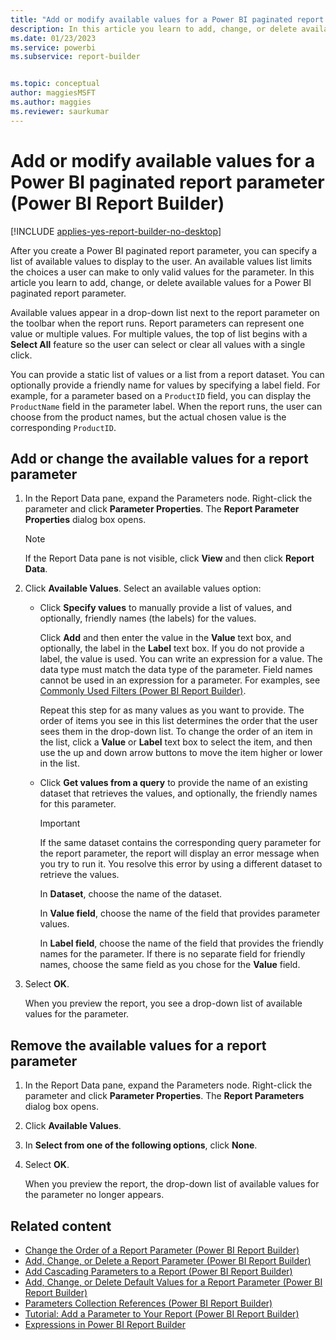 ```yaml
---
title: "Add or modify available values for a Power BI paginated report parameter | Microsoft Docs"
description: In this article you learn to add, change, or delete available values for a Power BI paginated report parameter. Customize the list of choices a user can make in a paginated report for a parameter in Report Builder by specifying a list of available values to display to the user.
ms.date: 01/23/2023
ms.service: powerbi
ms.subservice: report-builder


ms.topic: conceptual
author: maggiesMSFT
ms.author: maggies
ms.reviewer: saurkumar
---
```

# Add or modify available values for a Power BI paginated report parameter (Power BI Report Builder)

[!INCLUDE [applies-yes-report-builder-no-desktop](../../includes/applies-yes-report-builder-no-desktop.md)]

  After you create a Power BI paginated report parameter, you can specify a list of available values to display to the user. An available values list limits the choices a user can make to only valid values for the parameter. In this article you learn to add, change, or delete available values for a Power BI paginated report parameter. 
  
 Available values appear in a drop-down list next to the report parameter on the toolbar when the report runs. Report parameters can represent one value or multiple values. For multiple values, the top of list begins with a **Select All** feature so the user can select or clear all values with a single click.  
  
 You can provide a static list of values or a list from a report dataset. You can optionally provide a friendly name for values by specifying a label field. For example, for a parameter based on a `ProductID` field, you can display the `ProductName` field in the parameter label. When the report runs, the user can choose from the product names, but the actual chosen value is the corresponding `ProductID`.  
    
## Add or change the available values for a report parameter  
  
1.  In the Report Data pane, expand the Parameters node. Right-click the parameter and click **Parameter Properties**. The **Report Parameter Properties** dialog box opens.  
  
    > [!NOTE]  
    >  If the Report Data pane is not visible, click **View** and then click **Report Data**.  
  
2.  Click **Available Values**. Select an available values option:  
  
    -   Click **Specify values** to manually provide a list of values, and optionally, friendly names (the labels) for the values.  
  
         Click **Add** and then enter the value in the **Value** text box, and optionally, the label in the **Label** text box. If you do not provide a label, the value is used. You can write an expression for a value. The data type must match the data type of the parameter. Field names cannot be used in an expression for a parameter. For examples, see [Commonly Used Filters &#40;Power BI Report Builder&#41;](/sql/reporting-services/report-design/commonly-used-filters-report-builder-and-ssrs).  
  
         Repeat this step for as many values as you want to provide. The order of items you see in this list determines the order that the user sees them in the drop-down list. To change the order of an item in the list, click a **Value** or **Label** text box to select the item, and then use the up and down arrow buttons to move the item higher or lower in the list.  
  
    -   Click **Get values from a query** to provide the name of an existing dataset that retrieves the values, and optionally, the friendly names for this parameter.  
  
        > [!IMPORTANT]  
        >  If the same dataset contains the corresponding query parameter for the report parameter, the report will display an error message when you try to run it. You resolve this error by using a different dataset to retrieve the values.  
  
         In **Dataset**, choose the name of the dataset.  
  
         In **Value field**, choose the name of the field that provides parameter values.  
  
         In **Label field**, choose the name of the field that provides the friendly names for the parameter. If there is no separate field for friendly names, choose the same field as you chose for the **Value** field.  
  
3.  Select **OK**.
  
     When you preview the report, you see a drop-down list of available values for the parameter.  
  
## Remove the available values for a report parameter  
  
1.  In the Report Data pane, expand the Parameters node. Right-click the parameter and click **Parameter Properties**. The **Report Parameters** dialog box opens.  
  
2.  Click **Available Values**.  
  
3.  In **Select from one of the following options**, click **None**.  
  
4.  Select **OK**.
  
     When you preview the report, the drop-down list of available values for the parameter no longer appears.  
  
## Related content

- [Change the Order of a Report Parameter &#40;Power BI Report Builder&#41;](/sql/reporting-services/report-design/change-the-order-of-a-report-parameter-report-builder-and-ssrs)   
- [Add, Change, or Delete a Report Parameter &#40;Power BI Report Builder&#41;](add-change-delete-report-parameter-report-builder.md)  
- [Add Cascading Parameters to a Report &#40;Power BI Report Builder&#41;](add-cascading-parameters-report-builder.md)   
- [Add, Change, or Delete Default Values for a Report Parameter &#40;Power BI Report Builder&#41;](add-change-or-delete-default-values-for-a-report-parameter.md)   
- [Parameters Collection References &#40;Power BI Report Builder&#41;](/sql/reporting-services/report-design/built-in-collections-parameters-collection-references-report-builder)   
- [Tutorial: Add a Parameter to Your Report &#40;Power BI Report Builder&#41;](/sql/reporting-services/tutorial-add-a-parameter-to-your-report-report-builder)   
- [Expressions in Power BI Report Builder](../expressions/report-builder-expressions.md) 
  
  
